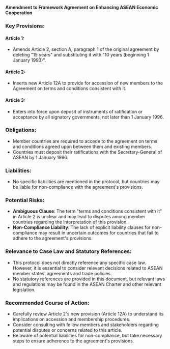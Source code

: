 **Amendment to Framework Agreement on Enhancing ASEAN Economic Cooperation**

### Key Provisions:

#### Article 1:
* Amends Article 2, section A, paragraph 1 of the original agreement by deleting "15 years" and substituting it with "10 years (beginning 1 January 1993)".

#### Article 2:
* Inserts new Article 12A to provide for accession of new members to the Agreement on terms and conditions consistent with it.

#### Article 3:
* Enters into force upon deposit of instruments of ratification or acceptance by all signatory governments, not later than 1 January 1996.

### Obligations:

* Member countries are required to accede to the agreement on terms and conditions agreed upon between them and existing members.
* Countries must deposit their ratifications with the Secretary-General of ASEAN by 1 January 1996.

### Liabilities:

* No specific liabilities are mentioned in the protocol, but countries may be liable for non-compliance with the agreement's provisions.

### Potential Risks:

* **Ambiguous Clause**: The term "terms and conditions consistent with it" in Article 2 is unclear and may lead to disputes among member countries regarding the interpretation of this provision.
* **Non-Compliance Liability**: The lack of explicit liability clauses for non-compliance may result in uncertain outcomes for countries that fail to adhere to the agreement's provisions.

### Relevance to Case Law and Statutory References:

* This protocol does not directly reference any specific case law. However, it is essential to consider relevant decisions related to ASEAN member states' agreements and trade policies.
* No statutory references are provided in this document, but relevant laws and regulations may be found in the ASEAN Charter and other relevant legislation.

### Recommended Course of Action:

* Carefully review Article 2's new provision (Article 12A) to understand its implications on accession and membership procedures.
* Consider consulting with fellow members and stakeholders regarding potential disputes or concerns related to this article.
* Be aware of potential liabilities for non-compliance, but take necessary steps to ensure adherence to the agreement's provisions.